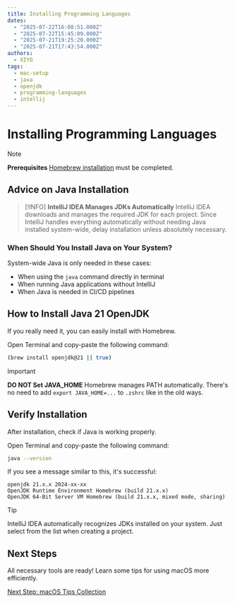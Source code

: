 ```yaml
---
title: Installing Programming Languages
dates:
  - "2025-07-22T16:08:51.000Z"
  - "2025-07-22T15:45:09.000Z"
  - "2025-07-21T19:25:20.000Z"
  - "2025-07-21T17:43:54.000Z"
authors:
  - XIYO
tags:
  - mac-setup
  - java
  - openjdk
  - programming-languages
  - intellij
---
```


# Installing Programming Languages

> [!NOTE]
> **Prerequisites**
> [Homebrew installation](macos-step00-homebrew-installation) must be completed.

## Advice on Java Installation

> [!INFO]
> **IntelliJ IDEA Manages JDKs Automatically**
> IntelliJ IDEA downloads and manages the required JDK for each project. Since IntelliJ handles everything automatically without needing Java installed system-wide, delay installation unless absolutely necessary.

### When Should You Install Java on Your System?

System-wide Java is only needed in these cases:

- When using the `java` command directly in terminal
- When running Java applications without IntelliJ
- When Java is needed in CI/CD pipelines

## How to Install Java 21 OpenJDK

If you really need it, you can easily install with Homebrew.

Open Terminal and copy-paste the following command:

```bash
(brew install openjdk@21 || true)
```

> [!IMPORTANT]
> **DO NOT Set JAVA_HOME**
> Homebrew manages PATH automatically. There's no need to add `export JAVA_HOME=...` to `.zshrc` like in the old ways.

## Verify Installation

After installation, check if Java is working properly.

Open Terminal and copy-paste the following command:

```bash
java --version
```

If you see a message similar to this, it's successful:

```text
openjdk 21.x.x 2024-xx-xx
OpenJDK Runtime Environment Homebrew (build 21.x.x)
OpenJDK 64-Bit Server VM Homebrew (build 21.x.x, mixed mode, sharing)
```

> [!TIP]
> IntelliJ IDEA automatically recognizes JDKs installed on your system. Just select from the list when creating a project.

## Next Steps

All necessary tools are ready! Learn some tips for using macOS more efficiently.

[Next Step: macOS Tips Collection](macos-step04-advanced-configurations)